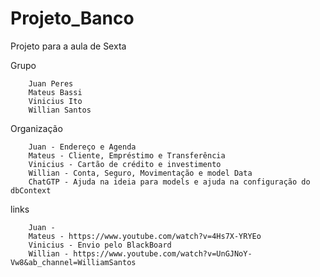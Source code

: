 # Projeto_Banco
Projeto para a aula de Sexta

Grupo
        
        Juan Peres
        Mateus Bassi
        Vinicius Ito
        Willian Santos
        
Organização

        Juan - Endereço e Agenda
        Mateus - Cliente, Empréstimo e Transferência 
        Vinicius - Cartão de crédito e investimento 
        Willian - Conta, Seguro, Movimentação e model Data
        ChatGTP - Ajuda na ideia para models e ajuda na configuração do dbContext

links

        Juan - 
        Mateus - https://www.youtube.com/watch?v=4Hs7X-YRYEo
        Vinicius - Envio pelo BlackBoard
        Willian - https://www.youtube.com/watch?v=UnGJNoY-Vw8&ab_channel=WilliamSantos
        
